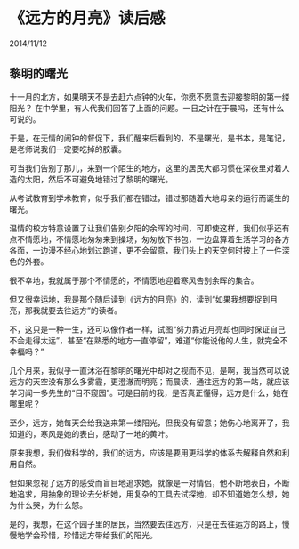 # 《远方的月亮》读后感
2014/11/12

## 黎明的曙光

十一月的北方，如果明天不是去赶六点钟的火车，你愿不愿意去迎接黎明的第一缕阳光？
在中学里，有人代我们回答了上面的问题。一日之计在于晨吗，还有什么可说的。

于是，在无情的闹钟的督促下，我们醒来后看到的，不是曙光，是书本，是笔记，是老师说我们一定要吃掉的胶囊。

可当我们告别了那儿，来到一个陌生的地方，这里的居民大都习惯在深夜里对着人造的太阳，然后不可避免地错过了黎明的曙光。

从考试教育到学术教育，似乎我们都在错过，错过那随着大地母亲的运行而诞生的曙光。

温情的校方特意设置了让我们告别夕阳的余晖的时间，可即使这样，我们似乎还有点不情愿地，不情愿地匆匆来到操场，匆匆放下书包，一边盘算着生活学习的各方各面，一边漫不经心地划过跑道，更不会留意，我们头上的天空何时披上了一件深色的外套。

很不幸地，我就属于那个不情愿的，不情愿地迎着寒风告别余晖的集合。

但又很幸运地，我是那个随后读到《远方的月亮》的，读到“如果我想要捉到月亮，那我就要去往远方”的读者。

不，这只是一种一生，还可以像作者一样，试图“努力靠近月亮却也同时保证自己不会走得太远”，甚至“在熟悉的地方一直停留”，难道“你能说他的人生，就完全不幸福吗？”

几个月来，我似乎一直沐浴在黎明的曙光中却对之视而不见，是啊，我当然可以说远方的天空没有那么多雾霾，更澄澈而明亮；而晨读，通往远方的第一站，就应该学习闻一多先生的“目不窥园”。可是目前的我，是否真正懂得，远方是什么，她在哪里呢？

至少，远方，她每天会给我送来第一缕阳光，但我没有留意；她伤心地离开了，我知道的，寒风是她的表白，感动了一地的黄叶。

原来我想，我们做科学的，我们的远方，应该是要用更科学的体系去解释自然和利用自然。

但如果忽视了远方的感受而盲目地追求她，就像是一对情侣，他不断地表白，不断地追求，用抽象的理论去分析她，用复杂的工具去试探她，却不知道她怎么想，她为什么哭，为什么怒。

是的，我想，在这个园子里的居民，当然要去往远方，只是在去往运方的路上，慢慢地学会珍惜，珍惜远方带给我们的阳光。
